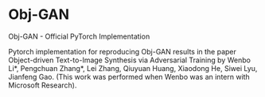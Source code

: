 # Obj-GAN
Obj-GAN - Official PyTorch Implementation

Pytorch implementation for reproducing Obj-GAN results in the paper Object-driven Text-to-Image Synthesis via Adversarial Training by Wenbo Li*, Pengchuan Zhang*, Lei Zhang, Qiuyuan Huang, Xiaodong He, Siwei Lyu, Jianfeng Gao. (This work was performed when Wenbo was an intern with Microsoft Research).
